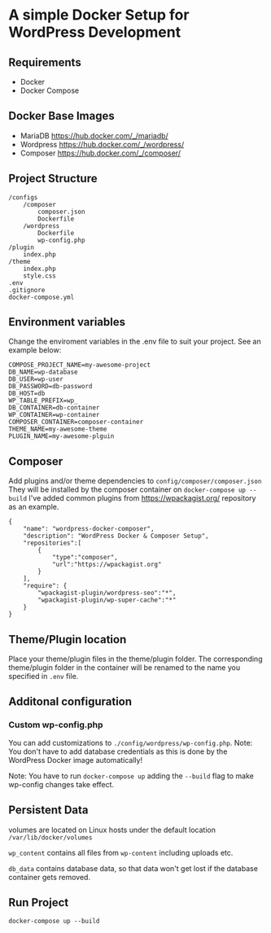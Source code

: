# A simple Docker Setup for WordPress Development

## Requirements

* Docker
* Docker Compose

## Docker Base Images

* MariaDB https://hub.docker.com/_/mariadb/
* Wordpress https://hub.docker.com/_/wordpress/
* Composer https://hub.docker.com/_/composer/

## Project Structure

```
/configs
    /composer
        composer.json
        Dockerfile
    /wordpress
        Dockerfile
        wp-config.php
/plugin
    index.php
/theme
    index.php
    style.css
.env
.gitignore
docker-compose.yml
```

## Environment variables

Change the enviroment variables in the .env file to suit your project.
See an example below:
```
COMPOSE_PROJECT_NAME=my-awesome-project
DB_NAME=wp-database
DB_USER=wp-user
DB_PASSWORD=db-password
DB_HOST=db
WP_TABLE_PREFIX=wp_
DB_CONTAINER=db-container
WP_CONTAINER=wp-container
COMPOSER_CONTAINER=composer-container
THEME_NAME=my-awesome-theme
PLUGIN_NAME=my-awesome-plguin
```

## Composer

Add plugins and/or theme dependencies to ``config/composer/composer.json``
They will be installed by the composer container on ``docker-compose up --build``
I've added common plugins from https://wpackagist.org/ repository as an example.

```
{
    "name": "wordpress-docker-composer",
    "description": "WordPress Docker & Composer Setup",
    "repositories":[
        {
            "type":"composer",
            "url":"https://wpackagist.org"
        }
    ],
    "require": {
        "wpackagist-plugin/wordpress-seo":"*",
        "wpackagist-plugin/wp-super-cache":"*"
    }
}
```

## Theme/Plugin location

Place your theme/plugin files in the theme/plugin folder. The corresponding theme/plugin folder in the container will be renamed to the name you specified in ``.env`` file.

## Additonal configuration

### Custom wp-config.php

You can add customizations to ``./config/wordpress/wp-config.php``.
Note: You don't have to add database credentials as this is done by the WordPress Docker image automatically!

Note: You have to run ``docker-compose up`` adding the ``--build`` flag to make wp-config changes take effect.

## Persistent Data

volumes are located on Linux hosts under the default location 
``/var/lib/docker/volumes``

``wp_content`` contains all files from ``wp-content``
including uploads etc.

``db_data`` contains database data, so that data won't get lost if the database container gets removed.

## Run Project

``docker-compose up --build``
